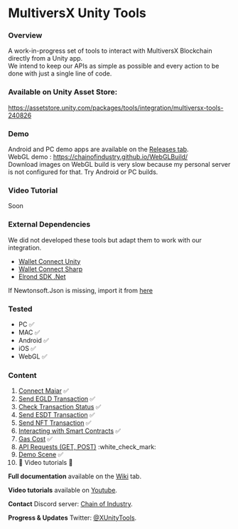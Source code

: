 # MultiversX Unity Tools

### Overview
A work-in-progress set of tools to interact with MultiversX Blockchain directly from a Unity app.  
We intend to keep our APIs as simple as possible and every action to be done with just a single line of code. 

### Available on Unity Asset Store:
https://assetstore.unity.com/packages/tools/integration/multiversx-tools-240826

### Demo
Android and PC demo apps are available on the [Releases tab](https://github.com/chainofindustry/ElrondUnityDevelopmentTools/releases/).  
WebGL demo : https://chainofindustry.github.io/WebGLBuild/   
Download images on WebGL build is very slow because my personal server is not configured for that. Try Android or PC builds.

### Video Tutorial
Soon

### External Dependencies
We did not developed these tools but adapt them to work with our integration.
* [Wallet Connect Unity](https://github.com/WalletConnect/WalletConnectUnity)
* [Wallet Connect Sharp](https://github.com/WalletConnect/WalletConnectSharp)
* [Elrond SDK .Net](https://github.com/yann4460/elrond-sdk.dotnet)

If Newtonsoft.Json is missing, import it from [here](https://github.com/jilleJr/Newtonsoft.Json-for-Unity/wiki/Install-official-via-UPM)

### Tested
* PC :white_check_mark:
* MAC :white_check_mark:
* Android :white_check_mark:
* iOS :white_check_mark:
* WebGL :white_check_mark:


### Content
1. [Connect Maiar](https://github.com/chainofindustry/ElrondUnityDevelopmentTools/wiki/Connect-Maiar) :white_check_mark:
2. [Send EGLD Transaction](https://github.com/chainofindustry/ElrondUnityDevelopmentTools/wiki/Send-EGLD-Transaction) :white_check_mark:
3. [Check Transaction Status](https://github.com/chainofindustry/ElrondUnityDevelopmentTools/wiki/Check-Transaction-Status) :white_check_mark:
4. [Send ESDT Transaction](https://github.com/chainofindustry/ElrondUnityDevelopmentTools/wiki/Send-ESDT-Transaction) :white_check_mark:
5. [Send NFT Transaction](https://github.com/chainofindustry/ElrondUnityDevelopmentTools/wiki/Send-NFT-Transaction) :white_check_mark:
6. [Interacting with Smart Contracts](https://github.com/chainofindustry/ElrondUnityDevelopmentTools/wiki/Interacting-with-Smart-Contracts) :white_check_mark:
7. [Gas Cost](https://github.com/chainofindustry/ElrondUnityDevelopmentTools/wiki/Gas-Cost) :white_check_mark:
8. [API Requests (GET, POST)](https://github.com/chainofindustry/ElrondUnityDevelopmentTools/wiki/API-Requests-(GET,-POST)) :white_check_mark:
9. [Demo Scene](https://github.com/chainofindustry/ElrondUnityDevelopmentTools/releases) :white_check_mark:
10. :wrench: Video tutorials :hammer: 


**Full documentation** available on the [Wiki](https://github.com/chainofindustry/ElrondUnityDevelopmentTools/wiki) tab.  

**Video tutorials** available on [Youtube](https://www.youtube.com/channel/UCmvJB1_IobMjYKCNBtuZBog).

**Contact** Discord server: [Chain of Industry](https://discord.gg/hQXw3rbQw7).

**Progress & Updates** Twitter: [@XUnityTools](https://twitter.com/XUnityTools).
